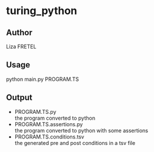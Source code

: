 # turing_python

## Author
Liza FRETEL

## Usage

python main.py PROGRAM.TS

## Output

- PROGRAM.TS.py<br>
	the program converted to python
- PROGRAM.TS.assertions.py<br>
	the program converted to python with some assertions
- PROGRAM.TS.conditions.tsv<br>
	the generated pre and post conditions in a tsv file
